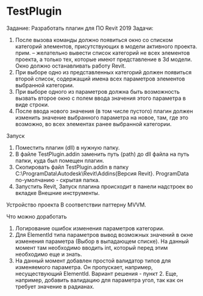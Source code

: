 # TestPlugin
 
Задание:
Разработать плагин для ПО Revit 2019
Задачи:
1.	После вызова команды должно появиться окно со списком категорий элементов, присутствующих в модели активного проекта.
прим. – желательно вывести список категорий не всех элементов проекта, а только тех, которые имеют представление в 3d модели. Окно должно останавливать работу Revit.
2.	При выборе одно из представленных категорий должен появиться второй список, содержащий имена всех параметров элементов выбранной категории.
3.	При выборе одного из параметров должна быть возможность вызвать второе окно с полем ввода значения этого параметра в виде строки.
4.	После ввода нового значения (в том числе пустого) плагин должен изменить значение выбранного параметра на новое, там, где это возможно, во всех элементах ранее выбранной категории.

Запуск
1) Поместить плагин (dll) в нужную папку.
2) В файле TestPlugin.addin заменить путь (<Assembly>path</Assembly>) до dll файла на путь папки, куда был помещен плагин.
3) Скопировать файл TestPlugin.addin в папку C:\ProgramData\Autodesk\Revit\Addins\{Версия Revit}.
ProgramData по-умолчанию - скрытая папка.
4) Запустить Revit, Запуск плагина происходит в панели надстроек во вкладке Внешние инструменты. 

Устройство проекта
В соответствии паттерну MVVM.

Что можно доработать
1) Логирование ошибок изменения параметров категории.
2) Для ElementId типа параметров вывод возможных значений в окне изменения параметра (Выбор в выпадающем списке). На данный момент там необходимо вводить int, который перед этим необходимо еще и знать.
3) На данный момент добавлен простой валидатор типов для изменяемого параметра. Он пропускает, например, несуществующий ElementId. Вариант решения - пункт 2.
Еще, например, добавить валидацию для параметра угол, так как он требует значение в радианах.
